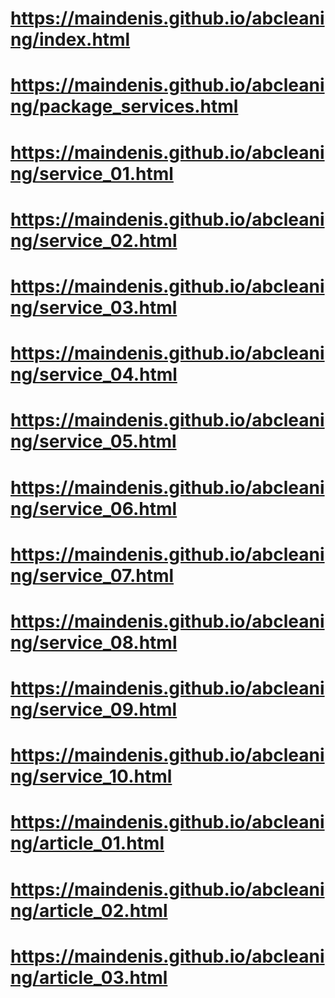 # https://maindenis.github.io/abcleaning/index.html
# https://maindenis.github.io/abcleaning/package_services.html
# https://maindenis.github.io/abcleaning/service_01.html
# https://maindenis.github.io/abcleaning/service_02.html
# https://maindenis.github.io/abcleaning/service_03.html
# https://maindenis.github.io/abcleaning/service_04.html
# https://maindenis.github.io/abcleaning/service_05.html
# https://maindenis.github.io/abcleaning/service_06.html
# https://maindenis.github.io/abcleaning/service_07.html
# https://maindenis.github.io/abcleaning/service_08.html
# https://maindenis.github.io/abcleaning/service_09.html
# https://maindenis.github.io/abcleaning/service_10.html
# https://maindenis.github.io/abcleaning/article_01.html
# https://maindenis.github.io/abcleaning/article_02.html
# https://maindenis.github.io/abcleaning/article_03.html